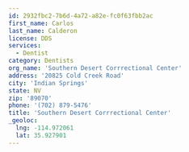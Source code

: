 ```yaml
---
id: 2932fbc2-7b6d-4a72-a82e-fc0f63fbb2ac
first_name: Carlos
last_name: Calderon
license: DDS
services:
  - Dentist
category: Dentists
org_name: 'Southern Desert Corrrectional Center'
address: '20825 Cold Creek Road'
city: 'Indian Springs'
state: NV
zip: '89070'
phone: '(702) 879-5476'
title: 'Southern Desert Corrrectional Center'
_geoloc:
  lng: -114.972061
  lat: 35.927901
---
```

